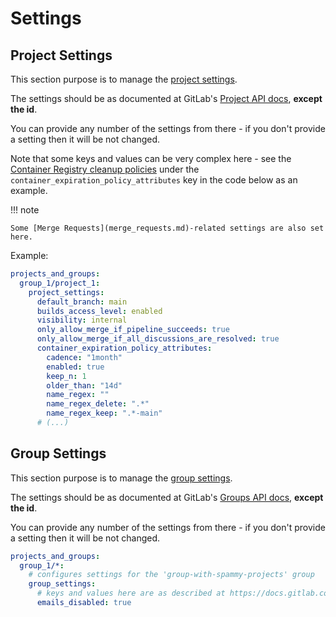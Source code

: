 # Settings

## Project Settings

This section purpose is to manage the [project settings](https://docs.gitlab.com/ee/user/project/settings/).

The settings should be as documented at GitLab's [Project API docs](https://docs.gitlab.com/ee/api/projects.html#edit-project), **except the id**.

You can provide any number of the settings from there - if you don't provide a setting then it will be not changed.

Note that some keys and values can be very complex here - see the [Container Registry cleanup policies](https://docs.gitlab.com/ee/user/packages/container_registry/reduce_container_registry_storage.html#use-the-cleanup-policy-api) under the `container_expiration_policy_attributes` key in the code below as an example.

!!! note

    Some [Merge Requests](merge_requests.md)-related settings are also set here.

Example:

```yaml
projects_and_groups:
  group_1/project_1:
    project_settings:
      default_branch: main
      builds_access_level: enabled
      visibility: internal
      only_allow_merge_if_pipeline_succeeds: true
      only_allow_merge_if_all_discussions_are_resolved: true
      container_expiration_policy_attributes:
        cadence: "1month"
        enabled: true
        keep_n: 1
        older_than: "14d"
        name_regex: ""
        name_regex_delete: ".*"
        name_regex_keep: ".*-main"
      # (...)
```

## Group Settings

This section purpose is to manage the [group settings](https://docs.gitlab.com/ee/user/group/).

The settings should be as documented at GitLab's [Groups API docs](https://docs.gitlab.com/ee/api/groups.html#update-group), **except the id**.

You can provide any number of the settings from there - if you don't provide a setting then it will be not changed.

```yaml
projects_and_groups:
  group_1/*:
    # configures settings for the 'group-with-spammy-projects' group
    group_settings:
      # keys and values here are as described at https://docs.gitlab.com/ee/api/groups.html#update-group
      emails_disabled: true
```
